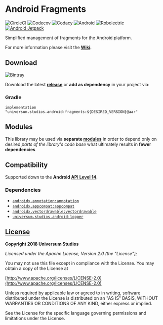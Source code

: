Android Fragments
===============

[![CircleCI](https://circleci.com/bb/android-universum/fragments.svg?style=shield)](https://circleci.com/bb/android-universum/fragments)
[![Codecov](https://codecov.io/bb/android-universum/fragments/branch/master/graph/badge.svg)](https://codecov.io/bb/android-universum/fragments)
[![Codacy](https://api.codacy.com/project/badge/Grade/6101c2eaf68f48ba973ef375749c2536)](https://www.codacy.com/app/universum-studios/fragments?utm_source=android-universum@bitbucket.org&amp;utm_medium=referral&amp;utm_content=android-universum/fragments&amp;utm_campaign=Badge_Grade)
[![Android](https://img.shields.io/badge/android-9.0-blue.svg)](https://developer.android.com/about/versions/pie/android-9.0)
[![Robolectric](https://img.shields.io/badge/robolectric-4.1-blue.svg)](http://robolectric.org)
[![Android Jetpack](https://img.shields.io/badge/Android-Jetpack-brightgreen.svg)](https://developer.android.com/jetpack)

Simplified management of fragments for the Android platform.

For more information please visit the **[Wiki](https://bitbucket.org/android-universum/fragments/wiki)**.

## Download ##
[![Bintray](https://api.bintray.com/packages/universum-studios/android/universum.studios.android%3Afragments/images/download.svg)](https://bintray.com/universum-studios/android/universum.studios.android%3Afragments/_latestVersion)

Download the latest **[release](https://bitbucket.org/android-universum/fragments/addon/pipelines/deployments "Deployments page")** or **add as dependency** in your project via:

### Gradle ###

    implementation "universum.studios.android:fragments:${DESIRED_VERSION}@aar"

## Modules ##

This library may be used via **separate [modules](https://bitbucket.org/android-universum/fragments/src/master/MODULES.md)**
in order to depend only on desired _parts of the library's code base_ what ultimately results in **fewer dependencies**.

## Compatibility ##

Supported down to the **Android [API Level 14](http://developer.android.com/about/versions/android-4.0.html "See API highlights")**.

### Dependencies ###

- [`androidx.annotation:annotation`](https://developer.android.com/jetpack/androidx)
- [`androidx.appcompat:appcompat`](https://developer.android.com/jetpack/androidx)
- [`androidx.vectordrawable:vectordrawable`](https://developer.android.com/jetpack/androidx)
- [`universum.studios.android:logger`](https://bitbucket.org/android-universum/logger)

## [License](https://bitbucket.org/android-universum/fragments/src/master/LICENSE.md) ##

**Copyright 2018 Universum Studios**

_Licensed under the Apache License, Version 2.0 (the "License");_

You may not use this file except in compliance with the License. You may obtain a copy of the License at

[http://www.apache.org/licenses/LICENSE-2.0](http://www.apache.org/licenses/LICENSE-2.0)

Unless required by applicable law or agreed to in writing, software distributed under the License
is distributed on an "AS IS" BASIS, WITHOUT WARRANTIES OR CONDITIONS OF ANY KIND, either express
or implied.
     
See the License for the specific language governing permissions and limitations under the License.